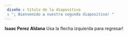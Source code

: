 ```yaml
---
 diseño : título de la diapositiva
 : "¡ Bienvenido a nuestra segunda diapositiva! "
---
```

__Isaac Perez Aldana__
Usa la flecha izquierda para regresar!
